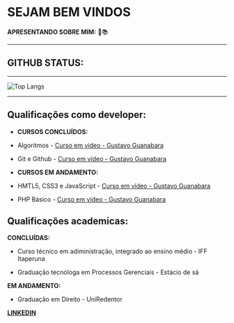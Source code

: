 # **SEJAM BEM VINDOS**

**APRESENTANDO SOBRE MIM:** 📖📚
___

## GITHUB STATUS:

___
<picture>
<source 
  srcset="https://github-readme-stats.vercel.app/api?username=devleandrorosa&show_icons=true&theme=github_dark"
  media="(prefers-color-scheme: dark)"

___

![Top Langs](https://github-readme-stats.vercel.app/api/top-langs/?username=devleandrorosa&hide_progress=true&layout=compact&theme=github_dark)

___
## Qualificações como developer:


* **CURSOS CONCLUÍDOS:**

* Algoritmos - [Curso em vídeo - Gustavo Guanabara](https://www.cursoemvideo.com)

* Git e Github - [Curso em vídeo - Gustavo Guanabara](https://www.cursoemvideo.com) 


* **CURSOS EM ANDAMENTO:**

* HMTL5, CSS3 e JavaScript - [Curso em vídeo - Gustavo Guanabara](https://www.cursoemvideo.com)

* PHP Básico - [Curso em vídeo - Gustavo Guanabara](https://www.cursoemvideo.com)



## Qualificações academicas:

**CONCLUÍDAS:**

* Curso técnico em adiministração, integrado ao ensino médio - IFF Itaperuna

* Graduação tecnóloga em Processos Gerenciais - Estácio de sá


**EM ANDAMENTO:**

* Graduação em Direito - UniRedentor



**[LINKEDIN](https://www.linkedin.com/in/devleandrorosa/)**

